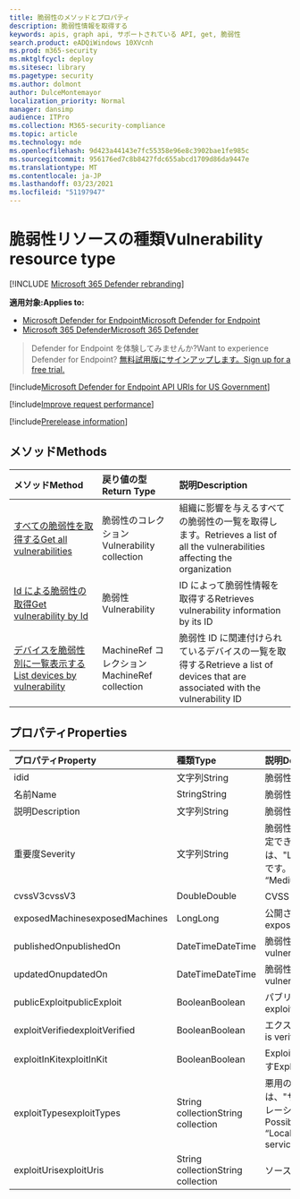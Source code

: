 ```yaml
---
title: 脆弱性のメソッドとプロパティ
description: 脆弱性情報を取得する
keywords: apis, graph api, サポートされている API, get, 脆弱性
search.product: eADQiWindows 10XVcnh
ms.prod: m365-security
ms.mktglfcycl: deploy
ms.sitesec: library
ms.pagetype: security
ms.author: dolmont
author: DulceMontemayor
localization_priority: Normal
manager: dansimp
audience: ITPro
ms.collection: M365-security-compliance
ms.topic: article
ms.technology: mde
ms.openlocfilehash: 9d423a44143e7fc55358e96e8c3902bae1fe985c
ms.sourcegitcommit: 956176ed7c8b8427fdc655abcd1709d86da9447e
ms.translationtype: MT
ms.contentlocale: ja-JP
ms.lasthandoff: 03/23/2021
ms.locfileid: "51197947"
---
```

# <a name="vulnerability-resource-type"></a><span data-ttu-id="0b107-104">脆弱性リソースの種類</span><span class="sxs-lookup"><span data-stu-id="0b107-104">Vulnerability resource type</span></span>

[!INCLUDE [Microsoft 365 Defender rebranding](../../includes/microsoft-defender.md)]


<span data-ttu-id="0b107-105">**適用対象:**</span><span class="sxs-lookup"><span data-stu-id="0b107-105">**Applies to:**</span></span>
- [<span data-ttu-id="0b107-106">Microsoft Defender for Endpoint</span><span class="sxs-lookup"><span data-stu-id="0b107-106">Microsoft Defender for Endpoint</span></span>](https://go.microsoft.com/fwlink/?linkid=2154037)
- [<span data-ttu-id="0b107-107">Microsoft 365 Defender</span><span class="sxs-lookup"><span data-stu-id="0b107-107">Microsoft 365 Defender</span></span>](https://go.microsoft.com/fwlink/?linkid=2118804)

> <span data-ttu-id="0b107-108">Defender for Endpoint を体験してみませんか?</span><span class="sxs-lookup"><span data-stu-id="0b107-108">Want to experience Defender for Endpoint?</span></span> [<span data-ttu-id="0b107-109">無料試用版にサインアップします。</span><span class="sxs-lookup"><span data-stu-id="0b107-109">Sign up for a free trial.</span></span>](https://www.microsoft.com/microsoft-365/windows/microsoft-defender-atp?ocid=docs-wdatp-pullalerts-abovefoldlink) 

[!include[Microsoft Defender for Endpoint API URIs for US Government](../../includes/microsoft-defender-api-usgov.md)]

[!include[Improve request performance](../../includes/improve-request-performance.md)]


[!include[Prerelease information](../../includes/prerelease.md)]

## <a name="methods"></a><span data-ttu-id="0b107-110">メソッド</span><span class="sxs-lookup"><span data-stu-id="0b107-110">Methods</span></span>
<span data-ttu-id="0b107-111">メソッド</span><span class="sxs-lookup"><span data-stu-id="0b107-111">Method</span></span> |<span data-ttu-id="0b107-112">戻り値の型</span><span class="sxs-lookup"><span data-stu-id="0b107-112">Return Type</span></span> |<span data-ttu-id="0b107-113">説明</span><span class="sxs-lookup"><span data-stu-id="0b107-113">Description</span></span>
:---|:---|:---
[<span data-ttu-id="0b107-114">すべての脆弱性を取得する</span><span class="sxs-lookup"><span data-stu-id="0b107-114">Get all vulnerabilities</span></span>](get-all-vulnerabilities.md) | <span data-ttu-id="0b107-115">脆弱性のコレクション</span><span class="sxs-lookup"><span data-stu-id="0b107-115">Vulnerability collection</span></span> | <span data-ttu-id="0b107-116">組織に影響を与えるすべての脆弱性の一覧を取得します。</span><span class="sxs-lookup"><span data-stu-id="0b107-116">Retrieves a list of all the vulnerabilities affecting the organization</span></span>
[<span data-ttu-id="0b107-117">Id による脆弱性の取得</span><span class="sxs-lookup"><span data-stu-id="0b107-117">Get vulnerability by Id</span></span>](get-vulnerability-by-id.md) | <span data-ttu-id="0b107-118">脆弱性</span><span class="sxs-lookup"><span data-stu-id="0b107-118">Vulnerability</span></span> | <span data-ttu-id="0b107-119">ID によって脆弱性情報を取得する</span><span class="sxs-lookup"><span data-stu-id="0b107-119">Retrieves vulnerability information by its ID</span></span>
[<span data-ttu-id="0b107-120">デバイスを脆弱性別に一覧表示する</span><span class="sxs-lookup"><span data-stu-id="0b107-120">List devices by vulnerability</span></span>](get-machines-by-vulnerability.md)| <span data-ttu-id="0b107-121">MachineRef コレクション</span><span class="sxs-lookup"><span data-stu-id="0b107-121">MachineRef collection</span></span> | <span data-ttu-id="0b107-122">脆弱性 ID に関連付けられているデバイスの一覧を取得する</span><span class="sxs-lookup"><span data-stu-id="0b107-122">Retrieve a list of devices that are associated with the vulnerability ID</span></span> 


## <a name="properties"></a><span data-ttu-id="0b107-123">プロパティ</span><span class="sxs-lookup"><span data-stu-id="0b107-123">Properties</span></span>
<span data-ttu-id="0b107-124">プロパティ</span><span class="sxs-lookup"><span data-stu-id="0b107-124">Property</span></span> |  <span data-ttu-id="0b107-125">種類</span><span class="sxs-lookup"><span data-stu-id="0b107-125">Type</span></span>    |   <span data-ttu-id="0b107-126">説明</span><span class="sxs-lookup"><span data-stu-id="0b107-126">Description</span></span>
:---|:---|:---
<span data-ttu-id="0b107-127">id</span><span class="sxs-lookup"><span data-stu-id="0b107-127">id</span></span> | <span data-ttu-id="0b107-128">文字列</span><span class="sxs-lookup"><span data-stu-id="0b107-128">String</span></span> | <span data-ttu-id="0b107-129">脆弱性 ID</span><span class="sxs-lookup"><span data-stu-id="0b107-129">Vulnerability ID</span></span>
<span data-ttu-id="0b107-130">名前</span><span class="sxs-lookup"><span data-stu-id="0b107-130">Name</span></span> | <span data-ttu-id="0b107-131">String</span><span class="sxs-lookup"><span data-stu-id="0b107-131">String</span></span> | <span data-ttu-id="0b107-132">脆弱性のタイトル</span><span class="sxs-lookup"><span data-stu-id="0b107-132">Vulnerability title</span></span>
<span data-ttu-id="0b107-133">説明</span><span class="sxs-lookup"><span data-stu-id="0b107-133">Description</span></span> | <span data-ttu-id="0b107-134">文字列</span><span class="sxs-lookup"><span data-stu-id="0b107-134">String</span></span> | <span data-ttu-id="0b107-135">脆弱性の説明</span><span class="sxs-lookup"><span data-stu-id="0b107-135">Vulnerability description</span></span> 
<span data-ttu-id="0b107-136">重要度</span><span class="sxs-lookup"><span data-stu-id="0b107-136">Severity</span></span> | <span data-ttu-id="0b107-137">文字列</span><span class="sxs-lookup"><span data-stu-id="0b107-137">String</span></span> | <span data-ttu-id="0b107-138">脆弱性の重大度。</span><span class="sxs-lookup"><span data-stu-id="0b107-138">Vulnerability Severity.</span></span> <span data-ttu-id="0b107-139">指定できる値は、"Low"、"Medium"、"High"、"Critical" です。</span><span class="sxs-lookup"><span data-stu-id="0b107-139">Possible values are: “Low”, “Medium”, “High”, “Critical”</span></span>
<span data-ttu-id="0b107-140">cvssV3</span><span class="sxs-lookup"><span data-stu-id="0b107-140">cvssV3</span></span> | <span data-ttu-id="0b107-141">Double</span><span class="sxs-lookup"><span data-stu-id="0b107-141">Double</span></span> | <span data-ttu-id="0b107-142">CVSS v3 スコア</span><span class="sxs-lookup"><span data-stu-id="0b107-142">CVSS v3 score</span></span>
<span data-ttu-id="0b107-143">exposedMachines</span><span class="sxs-lookup"><span data-stu-id="0b107-143">exposedMachines</span></span> | <span data-ttu-id="0b107-144">Long</span><span class="sxs-lookup"><span data-stu-id="0b107-144">Long</span></span> | <span data-ttu-id="0b107-145">公開されているデバイスの数</span><span class="sxs-lookup"><span data-stu-id="0b107-145">Number of exposed devices</span></span>
<span data-ttu-id="0b107-146">publishedOn</span><span class="sxs-lookup"><span data-stu-id="0b107-146">publishedOn</span></span> | <span data-ttu-id="0b107-147">DateTime</span><span class="sxs-lookup"><span data-stu-id="0b107-147">DateTime</span></span> | <span data-ttu-id="0b107-148">脆弱性が公開された日付</span><span class="sxs-lookup"><span data-stu-id="0b107-148">Date when vulnerability was published</span></span>
<span data-ttu-id="0b107-149">updatedOn</span><span class="sxs-lookup"><span data-stu-id="0b107-149">updatedOn</span></span> | <span data-ttu-id="0b107-150">DateTime</span><span class="sxs-lookup"><span data-stu-id="0b107-150">DateTime</span></span> | <span data-ttu-id="0b107-151">脆弱性が更新された日付</span><span class="sxs-lookup"><span data-stu-id="0b107-151">Date when vulnerability was updated</span></span>
<span data-ttu-id="0b107-152">publicExploit</span><span class="sxs-lookup"><span data-stu-id="0b107-152">publicExploit</span></span> | <span data-ttu-id="0b107-153">Boolean</span><span class="sxs-lookup"><span data-stu-id="0b107-153">Boolean</span></span> | <span data-ttu-id="0b107-154">パブリックエクスプロイトが存在する</span><span class="sxs-lookup"><span data-stu-id="0b107-154">Public exploit exists</span></span> 
<span data-ttu-id="0b107-155">exploitVerified</span><span class="sxs-lookup"><span data-stu-id="0b107-155">exploitVerified</span></span> | <span data-ttu-id="0b107-156">Boolean</span><span class="sxs-lookup"><span data-stu-id="0b107-156">Boolean</span></span> | <span data-ttu-id="0b107-157">エクスプロイトが動作する確認済み</span><span class="sxs-lookup"><span data-stu-id="0b107-157">Exploit is verified to work</span></span>
<span data-ttu-id="0b107-158">exploitInKit</span><span class="sxs-lookup"><span data-stu-id="0b107-158">exploitInKit</span></span> | <span data-ttu-id="0b107-159">Boolean</span><span class="sxs-lookup"><span data-stu-id="0b107-159">Boolean</span></span> | <span data-ttu-id="0b107-160">Exploit は、エクスプロイト キットの一部です</span><span class="sxs-lookup"><span data-stu-id="0b107-160">Exploit is part of an exploit kit</span></span>
<span data-ttu-id="0b107-161">exploitTypes</span><span class="sxs-lookup"><span data-stu-id="0b107-161">exploitTypes</span></span> | <span data-ttu-id="0b107-162">String collection</span><span class="sxs-lookup"><span data-stu-id="0b107-162">String collection</span></span> | <span data-ttu-id="0b107-163">悪用の影響。</span><span class="sxs-lookup"><span data-stu-id="0b107-163">Exploit impact.</span></span> <span data-ttu-id="0b107-164">指定できる値は、"サービス拒否"、"ローカル特権エスカレーション"、"サービス拒否" です。</span><span class="sxs-lookup"><span data-stu-id="0b107-164">Possible values are: “Denial of service”, “Local privilege escalation”, “Denial of service”</span></span>
<span data-ttu-id="0b107-165">exploitUris</span><span class="sxs-lookup"><span data-stu-id="0b107-165">exploitUris</span></span> | <span data-ttu-id="0b107-166">String collection</span><span class="sxs-lookup"><span data-stu-id="0b107-166">String collection</span></span> | <span data-ttu-id="0b107-167">ソース URL の悪用</span><span class="sxs-lookup"><span data-stu-id="0b107-167">Exploit source URLs</span></span>

